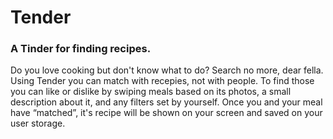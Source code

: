 
# Tender
### A Tinder for finding recipes.

Do you love cooking but don't know what to do? Search no more, dear fella. 
Using Tender you can match with recepies, not with people.
To find those you can like or dislike by swiping meals based on its photos, a small description about it, and any filters set by yourself. Once you and your meal have “matched”, it's recipe will be shown on your screen and saved on your user storage.

